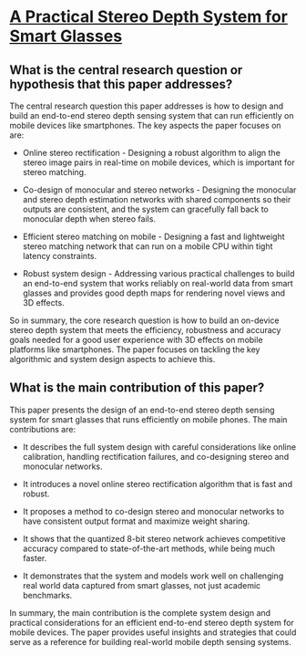 # [A Practical Stereo Depth System for Smart Glasses](https://arxiv.org/abs/2211.10551)

## What is the central research question or hypothesis that this paper addresses?

 The central research question this paper addresses is how to design and build an end-to-end stereo depth sensing system that can run efficiently on mobile devices like smartphones. The key aspects the paper focuses on are:

- Online stereo rectification - Designing a robust algorithm to align the stereo image pairs in real-time on mobile devices, which is important for stereo matching. 

- Co-design of monocular and stereo networks - Designing the monocular and stereo depth estimation networks with shared components so their outputs are consistent, and the system can gracefully fall back to monocular depth when stereo fails.

- Efficient stereo matching on mobile - Designing a fast and lightweight stereo matching network that can run on a mobile CPU within tight latency constraints.

- Robust system design - Addressing various practical challenges to build an end-to-end system that works reliably on real-world data from smart glasses and provides good depth maps for rendering novel views and 3D effects.

So in summary, the core research question is how to build an on-device stereo depth system that meets the efficiency, robustness and accuracy goals needed for a good user experience with 3D effects on mobile platforms like smartphones. The paper focuses on tackling the key algorithmic and system design aspects to achieve this.


## What is the main contribution of this paper?

 This paper presents the design of an end-to-end stereo depth sensing system for smart glasses that runs efficiently on mobile phones. The main contributions are:

- It describes the full system design with careful considerations like online calibration, handling rectification failures, and co-designing stereo and monocular networks.

- It introduces a novel online stereo rectification algorithm that is fast and robust. 

- It proposes a method to co-design stereo and monocular networks to have consistent output format and maximize weight sharing.

- It shows that the quantized 8-bit stereo network achieves competitive accuracy compared to state-of-the-art methods, while being much faster.

- It demonstrates that the system and models work well on challenging real world data captured from smart glasses, not just academic benchmarks.

In summary, the main contribution is the complete system design and practical considerations for an efficient end-to-end stereo depth system for mobile devices. The paper provides useful insights and strategies that could serve as a reference for building real-world mobile depth sensing systems.
